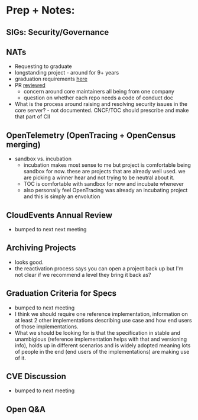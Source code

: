 # Prep + Notes:

## SIGs: Security/Governance

## NATs
- Requesting to graduate
- longstanding project - around for 9+ years
- graduation requirements [here](https://github.com/cncf/toc/blob/master/process/graduation_criteria.adoc)
- PR [reviewed](https://github.com/cncf/toc/projects/2)
  - concern around core maintainers all being from one company
  - question on whether each repo needs a code of conduct doc
- What is the process around raising and resolving security issues in the core server? - not documented. CNCF/TOC should prescribe and make that part of CII

## OpenTelemetry (OpenTracing + OpenCensus merging)
- sandbox vs. incubation
  - incubation makes most sense to me but project is comfortable being sandbox for now. these are projects that are already well used. we are picking a winner hear and not trying to be neutral about it.
  - TOC is comfortable with sandbox for now and incubate whenever
  - also personally feel OpenTracing was already an incubating project and this is simply an envolution

## CloudEvents Annual Review
- bumped to next next meeting

## Archiving Projects
- looks good.
- the reactivation process says you can open a project back up but I'm not clear if we recommend a level they bring it back as?

## Graduation Criteria for Specs
- bumped to next meeting
- I think we should require one reference implementation, information on at least 2 other implementations describing use case and how end users of those implementations.
- What we should be looking for is that the specification in stable and unambigious (reference implementation helps with that and versioning info), holds up in different scenarios and is widely adopted meaning lots of people in the end (end users of the implementations) are making use of it.

## CVE Discussion
- bumped to next meeting

## Open Q&A
